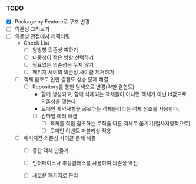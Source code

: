 ### TODO
- [x] Package by Feature로 구조 변경
- [ ] 의존성 그려보기
- [ ] 의존성 관점에서 리팩터링
    - Check List
        - [ ] 양방향 의존성 피하기
        - [ ] 다중성이 적은 방향 선택하기
        - [ ] 필요없는 의존성은 두지 않기
        - [ ] 패키지 사이의 의존성 사이클 제거하기
    - [ ] 객체 참조로 인한 결합도 상승 문제 해결
        - [ ] Repository를 통한 탐색으로 변경(약한 결합도)
            - 함께 생성되고, 함께 삭제되는 객체들이 아니면 객체가 아닌 id값으로 의존성을 맺는다.
            - 도메인 제약사항을 공유하는 객체들끼리는 객체 참조를 사용한다.
            - [ ] 컴파일 에러 해결
                - [ ] 객체를 직접 참조하는 로직을 다른 객체로 옮기기(절차지향적으로)
                - [ ] 도메인 이벤트 퍼블리싱 적용 
    - [ ] 패키지간 의존성 사이클 문제 해결
        - [ ] 중간 객체 만들기
        - [ ] 인터페이스나 추상클래스를 사용하여 의존성 역전
        - [ ] 새로운 패키지로 분리

